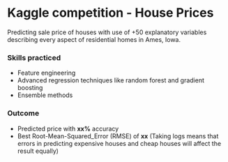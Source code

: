 # Kaggle competition - House Prices

Predicting sale price of houses with use of +50 explanatory variables describing every aspect of residential homes in Ames, Iowa.

### Skills practiced
- Feature engineering
- Advanced regression techniques like random forest and gradient boosting
- Ensemble methods

### Outcome
- Predicted price with **xx%** accuracy
- Best Root-Mean-Squared_Error (RMSE) of **xx** (Taking logs means that errors in predicting expensive houses and cheap houses will affect the result equally)
